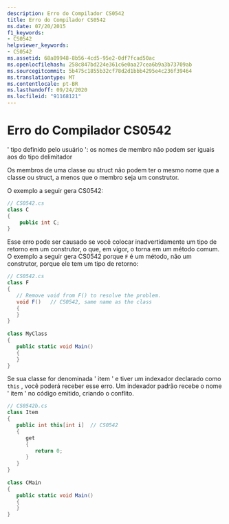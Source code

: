 ```yaml
---
description: Erro do Compilador CS0542
title: Erro do Compilador CS0542
ms.date: 07/20/2015
f1_keywords:
- CS0542
helpviewer_keywords:
- CS0542
ms.assetid: 68a89948-8b56-4cd5-95e2-0df7fcad50ac
ms.openlocfilehash: 258c847bd224e361c6e0aa27cea6b9a3b73709ab
ms.sourcegitcommit: 5b475c1855b32cf78d2d1bbb4295e4c236f39464
ms.translationtype: MT
ms.contentlocale: pt-BR
ms.lasthandoff: 09/24/2020
ms.locfileid: "91168121"
---
```

# <a name="compiler-error-cs0542"></a>Erro do Compilador CS0542

' tipo definido pelo usuário ': os nomes de membro não podem ser iguais aos do tipo delimitador  
  
 Os membros de uma classe ou struct não podem ter o mesmo nome que a classe ou struct, a menos que o membro seja um construtor.  
  
 O exemplo a seguir gera CS0542:  
  
```csharp  
// CS0542.cs  
class C  
{  
    public int C;  
}  
```  
  
 Esse erro pode ser causado se você colocar inadvertidamente um tipo de retorno em um construtor, o que, em vigor, o torna em um método comum. O exemplo a seguir gera CS0542 porque `F` é um método, não um construtor, porque ele tem um tipo de retorno:  
  
```csharp  
// CS0542.cs  
class F  
{  
   // Remove void from F() to resolve the problem.  
   void F()   // CS0542, same name as the class  
   {  
   }  
}  
  
class MyClass  
{  
   public static void Main()  
   {  
   }  
}  
```  
  
 Se sua classe for denominada ' item ' e tiver um indexador declarado como `this` , você poderá receber esse erro. Um indexador padrão recebe o nome ' item ' no código emitido, criando o conflito.  
  
```csharp  
// CS0542b.cs  
class Item  
{  
   public int this[int i]  // CS0542  
   {  
      get  
      {  
         return 0;  
      }  
   }  
}  
  
class CMain  
{  
   public static void Main()  
   {  
   }  
}  
```
